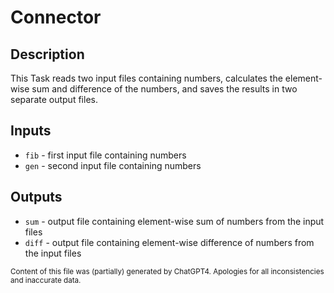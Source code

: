 # Connector
## Description
This Task reads two input files containing numbers, calculates the element-wise sum and difference of the numbers, and saves the results in two separate output files.

## Inputs
- `fib` - first input file containing numbers
- `gen` - second input file containing numbers

## Outputs
- `sum` - output file containing element-wise sum of numbers from the input files
- `diff` - output file containing element-wise difference of numbers from the input files

<sub>Content of this file was (partially) generated by ChatGPT4. Apologies for all inconsistencies and inaccurate data.</sub>